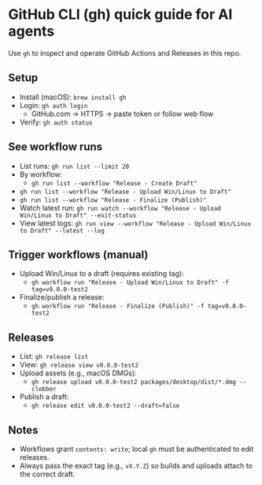 # GitHub CLI (gh) quick guide for AI agents

Use `gh` to inspect and operate GitHub Actions and Releases in this repo.

## Setup
- Install (macOS): `brew install gh`
- Login: `gh auth login`
  - GitHub.com → HTTPS → paste token or follow web flow
- Verify: `gh auth status`

## See workflow runs
- List runs: `gh run list --limit 20`
- By workflow:
  - `gh run list --workflow "Release - Create Draft"`
- `gh run list --workflow "Release - Upload Win/Linux to Draft"`
- `gh run list --workflow "Release - Finalize (Publish)"`
- Watch latest run: `gh run watch --workflow "Release - Upload Win/Linux to Draft" --exit-status`
- View latest logs: `gh run view --workflow "Release - Upload Win/Linux to Draft" --latest --log`

## Trigger workflows (manual)
- Upload Win/Linux to a draft (requires existing tag):
  - `gh workflow run "Release - Upload Win/Linux to Draft" -f tag=v0.0.0-test2`
- Finalize/publish a release:
  - `gh workflow run "Release - Finalize (Publish)" -f tag=v0.0.0-test2`

## Releases
- List: `gh release list`
- View: `gh release view v0.0.0-test2`
- Upload assets (e.g., macOS DMGs):
  - `gh release upload v0.0.0-test2 packages/desktop/dist/*.dmg --clobber`
- Publish a draft:
  - `gh release edit v0.0.0-test2 --draft=false`

## Notes
- Workflows grant `contents: write`; local `gh` must be authenticated to edit releases.
- Always pass the exact tag (e.g., `vX.Y.Z`) so builds and uploads attach to the correct draft.

